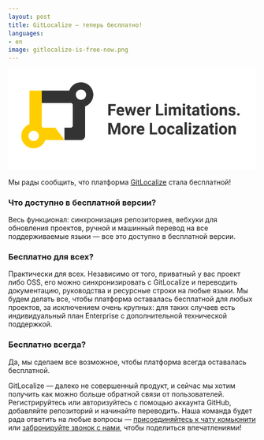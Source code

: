 ```yaml
---
layout: post
title: GitLocalize – теперь бесплатно!
languages:
- en
image: gitlocalize-is-free-now.png
---
```


![GitLocalize Is Free](/img/gitlocalize-is-free-now.png)

Мы рады сообщить, что платформа [GitLocalize](https://gitlocalize.com) стала бесплатной!

### Что доступно в бесплатной версии?

Весь функционал: синхронизация репозиториев, вебхуки для обновления проектов, ручной и машинный перевод на все поддерживаемые языки — все это доступно в бесплатной версии.

### Бесплатно для всех?

Практически для всех. Независимо от того, приватный у вас проект либо OSS, его можно синхронизировать с GitLocalize и переводить документацию, руководства и ресурсные строки на любые языки. Мы будем делать все, чтобы платформа оставалась бесплатной для любых проектов, за исключением очень крупных: для таких случаев есть индивидуальный план Enterprise с дополнительной технической поддержкой. 

### Бесплатно всегда?

Да, мы сделаем все возможное, чтобы платформа всегда оставалась бесплатной.

GitLocalize — далеко не совершенный продукт, и сейчас мы хотим получить как можно больше обратной связи от пользователей. Регистрируйтесь или авторизуйтесь с помощью аккаунта GitHub, добавляйте репозиторий и начинайте переводить. Наша команда будет рада ответить на любые вопросы — [присоединяйтесь к чату комьюнити](https://gitter.im/gitlocalize/Lobby) или [забронируйте звонок с нами](https://calendly.com/is-alconost), чтобы поделиться впечатлениями!
